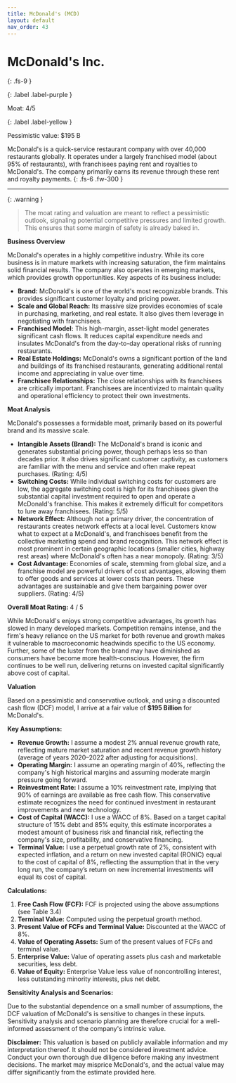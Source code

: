 ```yaml
---
title: McDonald's (MCD)
layout: default
nav_order: 43
---
```


# McDonald's Inc.
{: .fs-9 }

{: .label .label-purple }

Moat: 4/5

{: .label .label-yellow }

Pessimistic value: $195 B

McDonald's is a quick-service restaurant company with over 40,000 restaurants globally.  It operates under a largely franchised model (about 95% of restaurants), with franchisees paying rent and royalties to McDonald's. The company primarily earns its revenue through these rent and royalty payments.
{: .fs-6 .fw-300 }

---

{: .warning } 
>The moat rating and valuation are meant to reflect a pessimistic outlook, signaling potential competitive pressures and limited growth. This ensures that some margin of safety is already baked in.

**Business Overview**

McDonald's operates in a highly competitive industry. While its core business is in mature markets with increasing saturation, the firm maintains solid financial results. The company also operates in emerging markets, which provides growth opportunities.  Key aspects of its business include:

* **Brand:** McDonald's is one of the world's most recognizable brands. This provides significant customer loyalty and pricing power.
* **Scale and Global Reach:**  Its massive size provides economies of scale in purchasing, marketing, and real estate. It also gives them leverage in negotiating with franchisees.
* **Franchised Model:** This high-margin, asset-light model generates significant cash flows. It reduces capital expenditure needs and insulates McDonald's from the day-to-day operational risks of running restaurants.
* **Real Estate Holdings:**  McDonald's owns a significant portion of the land and buildings of its franchised restaurants, generating additional rental income and appreciating in value over time.
* **Franchisee Relationships:** The close relationships with its franchisees are critically important. Franchisees are incentivized to maintain quality and operational efficiency to protect their own investments.

**Moat Analysis**

McDonald's possesses a formidable moat, primarily based on its powerful brand and its massive scale. 

* **Intangible Assets (Brand):** The McDonald's brand is iconic and generates substantial pricing power, though perhaps less so than decades prior.  It also drives significant customer captivity, as customers are familiar with the menu and service and often make repeat purchases. (Rating: 4/5)
* **Switching Costs:** While individual switching costs for customers are low, the aggregate switching cost is high for its franchisees given the substantial capital investment required to open and operate a McDonald's franchise.  This makes it extremely difficult for competitors to lure away franchisees. (Rating: 5/5)
* **Network Effect:**  Although not a primary driver, the concentration of restaurants creates network effects at a local level. Customers know what to expect at a McDonald's, and franchisees benefit from the collective marketing spend and brand recognition.  This network effect is most prominent in certain geographic locations (smaller cities, highway rest areas) where McDonald's often has a near monopoly. (Rating: 3/5)
* **Cost Advantage:** Economies of scale, stemming from global size, and a franchise model are powerful drivers of cost advantages, allowing them to offer goods and services at lower costs than peers. These advantages are sustainable and give them bargaining power over suppliers. (Rating: 4/5)

**Overall Moat Rating:** 4 / 5

While McDonald's enjoys strong competitive advantages, its growth has slowed in many developed markets.  Competition remains intense, and the firm's heavy reliance on the US market for both revenue and growth makes it vulnerable to macroeconomic headwinds specific to the US economy. Further, some of the luster from the brand may have diminished as consumers have become more health-conscious. However, the firm continues to be well run, delivering returns on invested capital significantly above cost of capital.


**Valuation**

Based on a pessimistic and conservative outlook, and using a discounted cash flow (DCF) model, I arrive at a fair value of **$195 Billion** for McDonald's.

**Key Assumptions:**

* **Revenue Growth:**  I assume a modest 2% annual revenue growth rate, reflecting mature market saturation and recent revenue growth history (average of years 2020–2022 after adjusting for acquisitions).
* **Operating Margin:** I assume an operating margin of 40%, reflecting the company's high historical margins and assuming moderate margin pressure going forward.
* **Reinvestment Rate:** I assume a 10% reinvestment rate, implying that 90% of earnings are available as free cash flow. This conservative estimate recognizes the need for continued investment in restaurant improvements and new technology.
* **Cost of Capital (WACC):** I use a WACC of 8%. Based on a target capital structure of 15% debt and 85% equity, this estimate incorporates a modest amount of business risk and financial risk, reflecting the company's size, profitability, and conservative financing.
* **Terminal Value:** I use a perpetual growth rate of 2%, consistent with expected inflation, and a return on new invested capital (RONIC) equal to the cost of capital of 8%, reflecting the assumption that in the very long run, the company’s return on new incremental investments will equal its cost of capital.

**Calculations:**

1. **Free Cash Flow (FCF):** FCF is projected using the above assumptions (see Table 3.4)
2. **Terminal Value:**  Computed using the perpetual growth method.
3. **Present Value of FCFs and Terminal Value:** Discounted at the WACC of 8%.
4. **Value of Operating Assets:** Sum of the present values of FCFs and terminal value.
5. **Enterprise Value:** Value of operating assets plus cash and marketable securities, less debt.
6. **Value of Equity:** Enterprise Value less value of noncontrolling interest, less outstanding minority interests, plus net debt.

**Sensitivity Analysis and Scenarios:**

Due to the substantial dependence on a small number of assumptions, the DCF valuation of McDonald's is sensitive to changes in these inputs. Sensitivity analysis and scenario planning are therefore crucial for a well-informed assessment of the company's intrinsic value.

**Disclaimer:** This valuation is based on publicly available information and my interpretation thereof. It should not be considered investment advice.  Conduct your own thorough due diligence before making any investment decisions.  The market may misprice McDonald's, and the actual value may differ significantly from the estimate provided here.  


